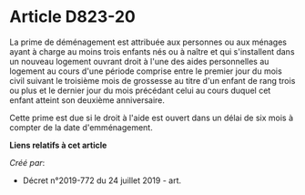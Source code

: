 # Article D823-20

La prime de déménagement est attribuée aux personnes ou aux ménages ayant à charge au moins trois enfants nés ou à naître et
qui s'installent dans un nouveau logement ouvrant droit à l'une des aides personnelles au logement au cours d'une période
comprise entre le premier jour du mois civil suivant le troisième mois de grossesse au titre d'un enfant de rang trois ou
plus et le dernier jour du mois précédant celui au cours duquel cet enfant atteint son deuxième anniversaire.

Cette prime est due si le droit à l'aide est ouvert dans un délai de six mois à compter de la date d'emménagement.

**Liens relatifs à cet article**

_Créé par_:

  - Décret n°2019-772 du 24 juillet 2019 - art.
